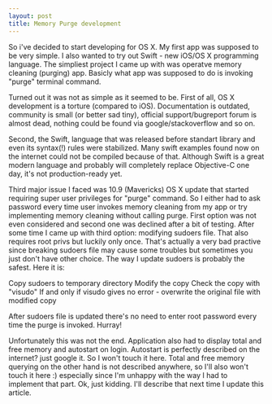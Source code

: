 ```yaml
---
layout: post
title: Memory Purge development
---
```

So i've decided to start developing for OS X. My first app was supposed to be very simple.
I also wanted to try out Swift - new iOS/OS X programming language.
The simpliest project I came up with was operatve memory cleaning (purging) app. Basicly what app was supposed to do is invoking "purge" terminal command.

Turned out it was not as simple as it seemed to be.
First of all, OS X development is a torture (compared to iOS).
Documentation is outdated, community is small (or better sad tiny), official support/bugreport forum is almost dead, nothing could be found via google/stackoverflow and so on.

Second, the Swift, language that was released before standart library and even its syntax(!) rules were stabilized. Many swift examples found now on the internet could not be compiled because of that. Although Swift is a great modern language and probably will completely replace Objective-C one day, it's not production-ready yet. 

Third major issue I faced was 10.9 (Mavericks) OS X update that started requiring super user privileges for "purge" command. So I either had to ask password every time user invokes memory cleaning from my app or try implementing memory cleaning without calling purge. First option was not even considered and second one was declined after a bit of testing. After some time I came up with third option: modifying sudoers file. That also requires root privs but luckily only once. That's actually a very bad practive since breaking sudoers file may cause some troubles but sometimes you just don't have other choice.
The way I update sudoers is probably the safest. Here it is:

Copy sudoers to temporary directory
Modify the copy
Check the copy with "visudo"
If and only if visudo gives no error - overwrite the original file with modified copy

After sudoers file is updated there's no need to enter root password every time the purge is invoked. Hurray! 

Unfortunately this was not the end.
Application also had to display total and free memory and autostart on login.
Autostart is perfectly described on the internet? just google it. So I won't touch it here.
Total and free memory querying on the other hand is not described anywhere, so I'll also won't touch it here :) especially since I'm unhappy with the way I had to implement that part.
Ok, just kidding. I'll describe that next time I update this article.

